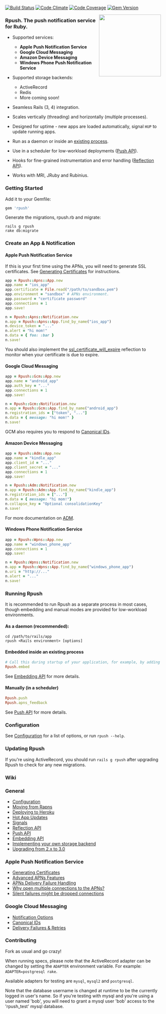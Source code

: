 [![Build Status](https://secure.travis-ci.org/rpush/rpush.png?branch=master)](http://travis-ci.org/rpush/rpush)
[![Code Climate](https://codeclimate.com/github/rpush/rpush.png)](https://codeclimate.com/github/rpush/rpush)
[![Code Coverage](https://codeclimate.com/github/rpush/rpush/coverage.png)](https://codeclimate.com/github/rpush/rpush)
[![Gem Version](https://badge.fury.io/rb/rpush.png)](http://badge.fury.io/rb/rpush)

<img src="https://raw.github.com/rpush/rpush/master/logo.png" align="right" width="200px" />

### Rpush. The push notification service for Ruby.

* Supported services:
  * **Apple Push Notification Service**
  * **Google Cloud Messaging**
  * **Amazon Device Messaging**
  * **Windows Phone Push Notification Service**


* Supported storage backends:
  * ActiveRecord
  * Redis
  * More coming soon!


* Seamless Rails (3, 4) integration.
* Scales vertically (threading) and horizontally (multiple processes).
* Designed for uptime - new apps are loaded automatically, signal `HUP` to update running apps.
* Run as a daemon or inside an [existing process](https://github.com/rpush/rpush/wiki/Embedding-API).
* Use in a scheduler for low-workload deployments ([Push API](https://github.com/rpush/rpush/wiki/Push-API)).
* Hooks for fine-grained instrumentation and error handling ([Reflection API](https://github.com/rpush/rpush/wiki/Reflection-API)).
* Works with MRI, JRuby and Rubinius.


### Getting Started

Add it to your Gemfile:

```ruby
gem 'rpush'
```

Generate the migrations, rpush.rb and migrate:

```
rails g rpush
rake db:migrate
```

### Create an App & Notification

#### Apple Push Notification Service

If this is your first time using the APNs, you will need to generate SSL certificates. See [Generating Certificates](https://github.com/rpush/rpush/wiki/Generating-Certificates) for instructions.

```ruby
app = Rpush::Apns::App.new
app.name = "ios_app"
app.certificate = File.read("/path/to/sandbox.pem")
app.environment = "sandbox" # APNs environment.
app.password = "certificate password"
app.connections = 1
app.save!
```

```ruby
n = Rpush::Apns::Notification.new
n.app = Rpush::Apns::App.find_by_name("ios_app")
n.device_token = "..."
n.alert = "hi mom!"
n.data = { foo: :bar }
n.save!
```

You should also implement the [ssl_certificate_will_expire](https://github.com/rpush/rpush/wiki/Reflection-API) reflection to monitor when your certificate is due to expire.

#### Google Cloud Messaging

```ruby
app = Rpush::Gcm::App.new
app.name = "android_app"
app.auth_key = "..."
app.connections = 1
app.save!
```

```ruby
n = Rpush::Gcm::Notification.new
n.app = Rpush::Gcm::App.find_by_name("android_app")
n.registration_ids = ["token", "..."]
n.data = { message: "hi mom!" }
n.save!
```

GCM also requires you to respond to [Canonical IDs](https://github.com/rpush/rpush/wiki/Canonical-IDs).

#### Amazon Device Messaging

```ruby
app = Rpush::Adm::App.new
app.name = "kindle_app"
app.client_id = "..."
app.client_secret = "..."
app.connections = 1
app.save!
```

```ruby
n = Rpush::Adm::Notification.new
n.app = Rpush::Adm::App.find_by_name("kindle_app")
n.registration_ids = ["..."]
n.data = { message: "hi mom!"}
n.collapse_key = "Optional consolidationKey"
n.save!
```

For more documentation on [ADM](https://developer.amazon.com/sdk/adm.html).

#### Windows Phone Notification Service

```ruby
app = Rpush::Wpns::App.new
app.name = "windows_phone_app"
app.connections = 1
app.save!
```

```ruby
n = Rpush::Wpns::Notification.new
n.app = Rpush::Wpns::App.find_by_name("windows_phone_app")
n.uri = "http://..."
n.alert = "..."
n.save!
```

### Running Rpush

It is recommended to run Rpush as a separate process in most cases, though embedding and manual modes are provided for low-workload environments.

#### As a daemon (recommended):

    cd /path/to/rails/app
    rpush <Rails environment> [options]

#### Embedded inside an existing process

```ruby
# Call this during startup of your application, for example, by adding it to the end of config/initializers/rpush.rb
Rpush.embed
```

See [Embedding API](https://github.com/rpush/rpush/wiki/Embedding-API) for more details.

#### Manually (in a scheduler)

```ruby
Rpush.push
Rpush.apns_feedback
```

See [Push API](https://github.com/rpush/rpush/wiki/Push-API) for more details.

### Configuration

See [Configuration](https://github.com/rpush/rpush/wiki/Configuration) for a list of options, or run `rpush --help`.

### Updating Rpush

If you're using ActiveRecord, you should run `rails g rpush` after upgrading Rpush to check for any new migrations.

### Wiki

### General
* [Configuration](https://github.com/rpush/rpush/wiki/Configuration)
* [Moving from Rapns](https://github.com/rpush/rpush/wiki/Moving-from-Rapns-to-Rpush)
* [Deploying to Heroku](https://github.com/rpush/rpush/wiki/Heroku)
* [Hot App Updates](https://github.com/rpush/rpush/wiki/Hot-App-Updates)
* [Signals](https://github.com/rpush/rpush/wiki/Signals)
* [Reflection API](https://github.com/rpush/rpush/wiki/Reflection-API)
* [Push API](https://github.com/rpush/rpush/wiki/Push-API)
* [Embedding API](https://github.com/rpush/rpush/wiki/Embedding-API)
* [Implementing your own storage backend](https://github.com/rpush/rpush/wiki/Implementing-your-own-storage-backend)
* [Upgrading from 2.x to 3.0](https://github.com/rpush/rpush/wiki/Upgrading-from-version-2.x-to-3.0)

### Apple Push Notification Service
* [Generating Certificates](https://github.com/rpush/rpush/wiki/Generating-Certificates)
* [Advanced APNs Features](https://github.com/rpush/rpush/wiki/Advanced-APNs-Features)
* [APNs Delivery Failure Handling](https://github.com/rpush/rpush/wiki/APNs-Delivery-Failure-Handling)
* [Why open multiple connections to the APNs?](https://github.com/rpush/rpush/wiki/Why-open-multiple-connections-to-the-APNs%3F)
* [Silent failures might be dropped connections](https://github.com/rpush/rpush/wiki/Dropped-connections)

### Google Cloud Messaging
* [Notification Options](https://github.com/rpush/rpush/wiki/GCM-Notification-Options)
* [Canonical IDs](https://github.com/rpush/rpush/wiki/Canonical-IDs)
* [Delivery Failures & Retries](https://github.com/rpush/rpush/wiki/Delivery-Failures-&-Retries)

### Contributing

Fork as usual and go crazy!

When running specs, please note that the ActiveRecord adapter can be changed by setting the `ADAPTER` environment variable. For example: `ADAPTER=postgresql rake`.

Available adapters for testing are `mysql`, `mysql2` and `postgresql`.

Note that the database username is changed at runtime to be the currently logged in user's name. So if you're testing
with mysql and you're using a user named 'bob', you will need to grant a mysql user 'bob' access to the 'rpush_test'
mysql database.
